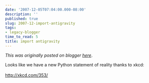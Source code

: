 ```yaml
---
date: '2007-12-05T07:04:00.000-08:00'
description: ''
published: true
slug: 2007-12-import-antigravity
tags:
- legacy-blogger
time_to_read: 5
title: import antigravity
---
```


*This was originally posted on blogger [here](https://pydanny.blogspot.com/2007/12/import-antigravity.html)*.

Looks like we have a new Python statement of reality thanks to xkcd:<br /><br /><a href="http://xkcd.com/353/">http://xkcd.com/353/</a>